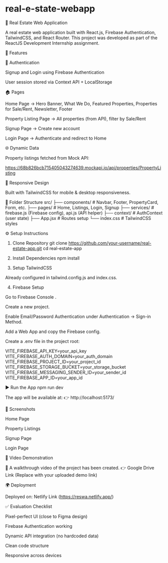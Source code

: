 # real-e-state-webapp

🏡 Real Estate Web Application

A real estate web application built with React.js, Firebase Authentication, TailwindCSS, and React Router.
This project was developed as part of the ReactJS Development Internship assignment.

🚀 Features

🔑 Authentication

Signup and Login using Firebase Authentication

User session stored via Context API + LocalStorage

🏠 Pages

Home Page → Hero Banner, What We Do, Featured Properties, Properties for Sale/Rent, Newsletter, Footer

Property Listing Page → All properties (from API), filter by Sale/Rent

Signup Page → Create new account

Login Page → Authenticate and redirect to Home

🌐 Dynamic Data

Property listings fetched from Mock API:

https://68b826bcb715405043274639.mockapi.io/api/properties/PropertyListing


📱 Responsive Design

Built with TailwindCSS for mobile & desktop responsiveness.

📂 Folder Structure
src/
 ├── components/    # Navbar, Footer, PropertyCard, Form, etc.
 ├── pages/         # Home, Listings, Login, Signup
 ├── services/      # firebase.js (Firebase config), api.js (API helper)
 ├── context/       # AuthContext (user state)
 ├── App.jsx        # Routes setup
 └── index.css      # TailwindCSS styles

⚙️ Setup Instructions
1. Clone Repository
git clone https://github.com/your-username/real-estate-app.git
cd real-estate-app

2. Install Dependencies
npm install

3. Setup TailwindCSS

Already configured in tailwind.config.js and index.css.

4. Firebase Setup

Go to Firebase Console
.

Create a new project.

Enable Email/Password Authentication under Authentication → Sign-in Method.

Add a Web App and copy the Firebase config.

Create a .env file in the project root:

VITE_FIREBASE_API_KEY=your_api_key
VITE_FIREBASE_AUTH_DOMAIN=your_auth_domain
VITE_FIREBASE_PROJECT_ID=your_project_id
VITE_FIREBASE_STORAGE_BUCKET=your_storage_bucket
VITE_FIREBASE_MESSAGING_SENDER_ID=your_sender_id
VITE_FIREBASE_APP_ID=your_app_id

▶️ Run the App
npm run dev


The app will be available at:
👉 http://localhost:5173/

📸 Screenshots

Home Page


Property Listings


Signup Page


Login Page


🎥 Video Demonstration

📌 A walkthrough video of the project has been created.
👉 Google Drive Link
 (Replace with your uploaded demo link)

🌍 Deployment

Deployed on: Netlify Link
 (https://reswa.netlify.app/)

✅ Evaluation Checklist

 Pixel-perfect UI (close to Figma design)

 Firebase Authentication working

 Dynamic API integration (no hardcoded data)

 Clean code structure

 Responsive across devices
